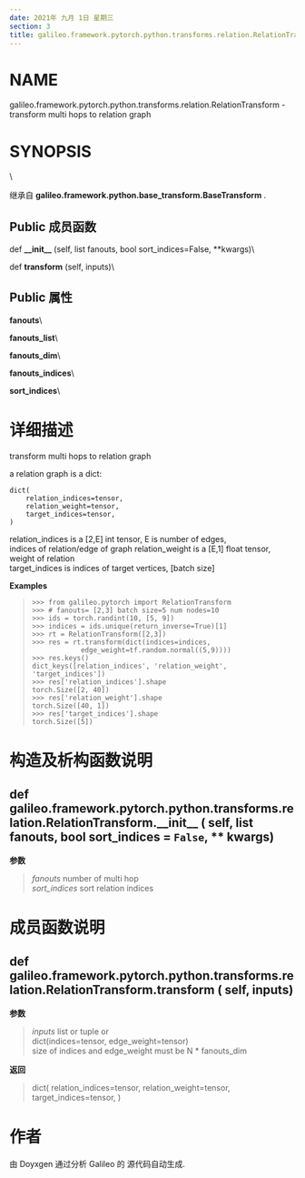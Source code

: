 ```yaml
---
date: 2021年 九月 1日 星期三
section: 3
title: galileo.framework.pytorch.python.transforms.relation.RelationTransform
---
```


# NAME

galileo.framework.pytorch.python.transforms.relation.RelationTransform -
transform multi hops to relation graph

# SYNOPSIS

\

继承自 **galileo.framework.python.base_transform.BaseTransform** .

## Public 成员函数

def **\_\_init\_\_** (self, list fanouts, bool sort_indices=False,
\*\*kwargs)\

def **transform** (self, inputs)\

## Public 属性

**fanouts**\

**fanouts_list**\

**fanouts_dim**\

**fanouts_indices**\

**sort_indices**\

# 详细描述

transform multi hops to relation graph

a relation graph is a dict:

    dict(
        relation_indices=tensor,
        relation_weight=tensor,
        target_indices=tensor,
    )

relation_indices is a \[2,E\] int tensor, E is number of edges,\
indices of relation/edge of graph relation_weight is a \[E,1\] float
tensor, weight of relation\
target_indices is indices of target vertices, \[batch size\]

**Examples**

>     >>> from galileo.pytorch import RelationTransform
>     >>> # fanouts= [2,3] batch size=5 num nodes=10
>     >>> ids = torch.randint(10, [5, 9])
>     >>> indices = ids.unique(return_inverse=True)[1]
>     >>> rt = RelationTransform([2,3])
>     >>> res = rt.transform(dict(indices=indices,
>                 edge_weight=tf.random.normal((5,9))))
>     >>> res.keys()
>     dict_keys([relation_indices', 'relation_weight', 'target_indices'])
>     >>> res['relation_indices'].shape
>     torch.Size([2, 40])
>     >>> res['relation_weight'].shape
>     torch.Size([40, 1])
>     >>> res['target_indices'].shape
>     torch.Size([5])

# 构造及析构函数说明

## def galileo.framework.pytorch.python.transforms.relation.RelationTransform.\_\_init\_\_ ( self, list fanouts, bool sort_indices = `False`, \*\* kwargs)

**参数**

> *fanouts* number of multi hop\
> *sort_indices* sort relation indices

# 成员函数说明

## def galileo.framework.pytorch.python.transforms.relation.RelationTransform.transform ( self, inputs)

**参数**

> *inputs* list or tuple or\
> dict(indices=tensor, edge_weight=tensor)\
> size of indices and edge_weight must be N \* fanouts_dim

**返回**

> dict( relation_indices=tensor, relation_weight=tensor,
> target_indices=tensor, )

# 作者

由 Doyxgen 通过分析 Galileo 的 源代码自动生成.
